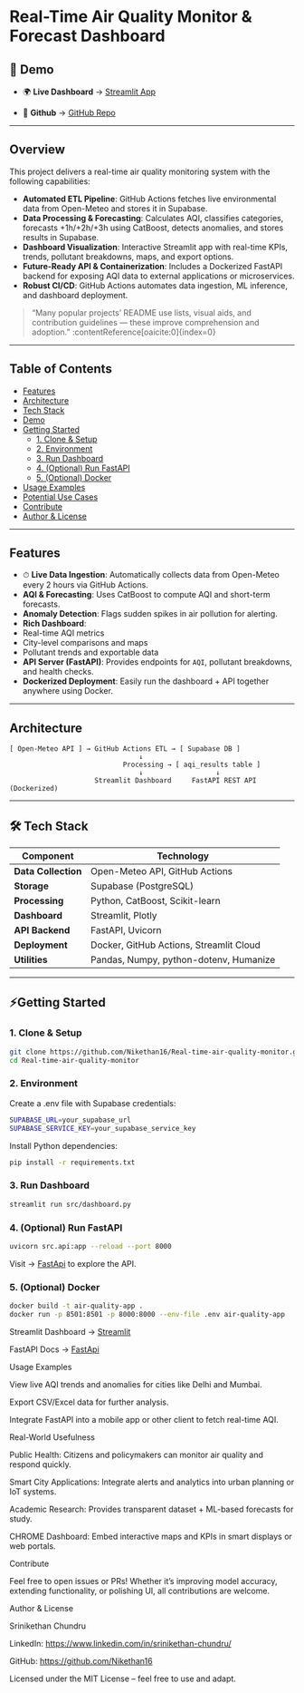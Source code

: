 #  Real-Time Air Quality Monitor & Forecast Dashboard 

## 🎥 Demo

- 🌍 **Live Dashboard** → [Streamlit App](https://real-time-air-quality-monitor.streamlit.app/)
  
- 🔗 **Github** → [GitHub Repo](https://github.com/Nikethan16/Real-time-air-quality-monitor)

---

##  Overview

This project delivers a real-time air quality monitoring system with the following capabilities:

- **Automated ETL Pipeline**: GitHub Actions fetches live environmental data from Open-Meteo and stores it in Supabase.
- **Data Processing & Forecasting**: Calculates AQI, classifies categories, forecasts +1h/+2h/+3h using CatBoost, detects anomalies, and stores results in Supabase.
- **Dashboard Visualization**: Interactive Streamlit app with real-time KPIs, trends, pollutant breakdowns, maps, and export options.
- **Future-Ready API & Containerization**: Includes a Dockerized FastAPI backend for exposing AQI data to external applications or microservices.
- **Robust CI/CD**: GitHub Actions automates data ingestion, ML inference, and dashboard deployment.

> “Many popular projects’ README use lists, visual aids, and contribution guidelines — these improve comprehension and adoption.” :contentReference[oaicite:0]{index=0}

---

##  Table of Contents

- [Features](#-features)  
- [Architecture](#-architecture)  
- [Tech Stack](#-tech-stack)  
- [Demo](#-demo)  
- [Getting Started](#-getting-started)  
  - [1. Clone & Setup](#1-clone--setup)  
  - [2. Environment](#2-environment)  
  - [3. Run Dashboard](#3-run-dashboard)  
  - [4. (Optional) Run FastAPI](#4-optional-run-fastapi)  
  - [5. (Optional) Docker](#5-optional-docker)  
- [Usage Examples](#-usage-examples)  
- [Potential Use Cases](#-real-world-use-cases)  
- [Contribute](#-contribute)  
- [Author & License](#-author--license)

---

##  Features

- ⏱ **Live Data Ingestion**: Automatically collects data from Open-Meteo every 2 hours via GitHub Actions.
-  **AQI & Forecasting**: Uses CatBoost to compute AQI and short-term forecasts.
-  **Anomaly Detection**: Flags sudden spikes in air pollution for alerting.
-  **Rich Dashboard**:  
  - Real-time AQI metrics  
  - City-level comparisons and maps  
  - Pollutant trends and exportable data  
-  **API Server (FastAPI)**: Provides endpoints for `AQI`, pollutant breakdowns, and health checks.
-  **Dockerized Deployment**: Easily run the dashboard + API together anywhere using Docker.

---

##  Architecture

```text
[ Open-Meteo API ] → GitHub Actions ETL → [ Supabase DB ]
                                ↓
                            Processing → [ aqi_results table ]
                                ↓                  ↓
                     Streamlit Dashboard     FastAPI REST API (Dockerized)

```
---


## 🛠 Tech Stack
| **Component**       | **Technology**                          |
| ------------------- | --------------------------------------- |
| **Data Collection** | Open-Meteo API, GitHub Actions          |
| **Storage**         | Supabase (PostgreSQL)                   |
| **Processing**      | Python, CatBoost, Scikit-learn          |
| **Dashboard**       | Streamlit, Plotly                       |
| **API Backend**     | FastAPI, Uvicorn                        |
| **Deployment**      | Docker, GitHub Actions, Streamlit Cloud |
| **Utilities**       | Pandas, Numpy, python-dotenv, Humanize  |

---

## ⚡Getting Started
### 1. Clone & Setup
```bash
git clone https://github.com/Nikethan16/Real-time-air-quality-monitor.git
cd Real-time-air-quality-monitor
```
### 2. Environment

Create a .env file with Supabase credentials:
```bash
SUPABASE_URL=your_supabase_url
SUPABASE_SERVICE_KEY=your_supabase_service_key
```
Install Python dependencies:
```bash
pip install -r requirements.txt
```

### 3. Run Dashboard
```bash
streamlit run src/dashboard.py
```

### 4. (Optional) Run FastAPI
```bash 
uvicorn src.api:app --reload --port 8000 
```
Visit → [FastApi](http://localhost:8000/docs) to explore the API.

### 5. (Optional) Docker
```bash
docker build -t air-quality-app .
docker run -p 8501:8501 -p 8000:8000 --env-file .env air-quality-app
```
Streamlit Dashboard → [Streamlit](http://localhost:8501)

FastAPI Docs → [FastApi](http://localhost:8000/docs)

Usage Examples

View live AQI trends and anomalies for cities like Delhi and Mumbai.

Export CSV/Excel data for further analysis.

Integrate FastAPI into a mobile app or other client to fetch real-time AQI.

Real-World Usefulness

Public Health: Citizens and policymakers can monitor air quality and respond quickly.

Smart City Applications: Integrate alerts and analytics into urban planning or IoT systems.

Academic Research: Provides transparent dataset + ML-based forecasts for study.

CHROME Dashboard: Embed interactive maps and KPIs in smart displays or web portals.

Contribute

Feel free to open issues or PRs! Whether it’s improving model accuracy, extending functionality, or polishing UI, all contributions are welcome.

Author & License

Srinikethan Chundru

LinkedIn: https://www.linkedin.com/in/srinikethan-chundru/

GitHub: https://github.com/Nikethan16

Licensed under the MIT License – feel free to use and adapt.
